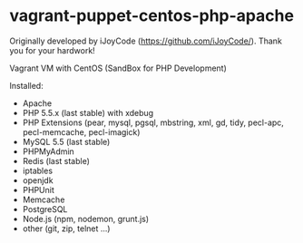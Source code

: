 vagrant-puppet-centos-php-apache
=========================

Originally developed by iJoyCode (https://github.com/iJoyCode/). Thank you for your hardwork!

Vagrant VM with CentOS (SandBox for PHP Development)

Installed:
- Apache
- PHP 5.5.x (last stable) with xdebug 
- PHP Extensions (pear, mysql, pgsql, mbstring, xml, gd, tidy, pecl-apc, pecl-memcache, pecl-imagick)
- MySQL 5.5 (last stable)
- PHPMyAdmin
- Redis (last stable)
- iptables
- openjdk
- PHPUnit
- Memcache
- PostgreSQL
- Node.js (npm, nodemon, grunt.js)
- other (git, zip, telnet ...)
